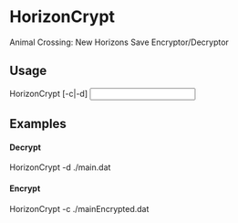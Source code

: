 # HorizonCrypt
Animal Crossing: New Horizons Save Encryptor/Decryptor

## Usage
HorizonCrypt [-c|-d] <input>

## Examples
#### Decrypt
HorizonCrypt -d ./main.dat

#### Encrypt
HorizonCrypt -c ./mainEncrypted.dat
